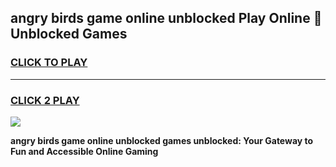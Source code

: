 
## angry birds game online unblocked Play Online 👋 Unblocked Games
<h3>
<a href="https://premium.freeplayer.one?title=angry_birds_game_online_unblocked&ref=19F">CLICK TO PLAY</a></h3>
<hr>

<h3>
<a href="https://premium.freeplayer.one?title=angry_birds_game_online_unblocked&ref=19F">CLICK 2 PLAY</a>
  
</h3>

<a href="https://premium.freeplayer.one?title=angry_birds_game_online_unblocked&ref=19F"><img src="https://clearcache.store/games.png"></a>


**angry birds game online unblocked games unblocked: Your Gateway to Fun and Accessible Online Gaming**
